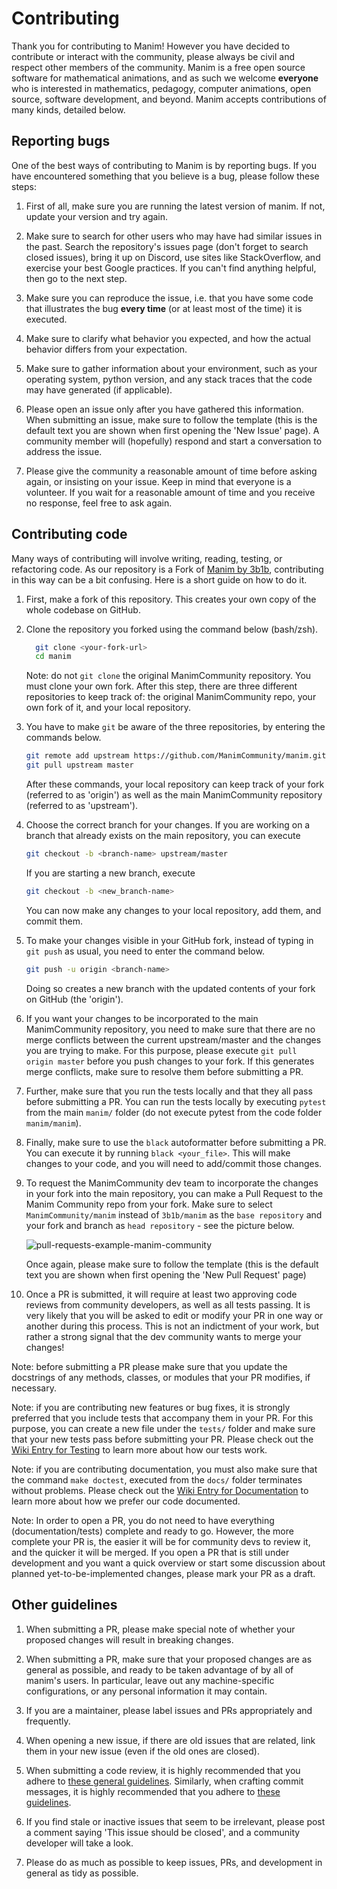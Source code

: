 # Contributing

Thank you for contributing to Manim!  However you have decided to contribute or
interact with the community, please always be civil and respect other members
of the community.  Manim is a free open source software for mathematical
animations, and as such we welcome **everyone** who is interested in
mathematics, pedagogy, computer animations, open source, software development,
and beyond.  Manim accepts contributions of many kinds, detailed below.


## Reporting bugs

One of the best ways of contributing to Manim is by reporting bugs.  If you
have encountered something that you believe is a bug, please follow these
steps:

1. First of all, make sure you are running the latest version of manim.  If
   not, update your version and try again.

2. Make sure to search for other users who may have had similar issues in the
   past.  Search the repository's issues page (don't forget to search closed
   issues), bring it up on Discord, use sites like StackOverflow, and exercise
   your best Google practices.  If you can't find anything helpful, then go to
   the next step.

3. Make sure you can reproduce the issue, i.e. that you have some code that
   illustrates the bug **every time** (or at least most of the time) it is
   executed.
   
4. Make sure to clarify what behavior you expected, and how the actual behavior
   differs from your expectation.

5. Make sure to gather information about your environment, such as your
   operating system, python version, and any stack traces that the code may
   have generated (if applicable).
   
4. Please open an issue only after you have gathered this information.  When
   submitting an issue, make sure to follow the template (this is the default
   text you are shown when first opening the 'New Issue' page).  A community
   member will (hopefully) respond and start a conversation to address the
   issue.
   
7. Please give the community a reasonable amount of time before asking again,
   or insisting on your issue.  Keep in mind that everyone is a volunteer.  If
   you wait for a reasonable amount of time and you receive no response, feel
   free to ask again.


## Contributing code

Many ways of contributing will involve writing, reading, testing, or
refactoring code.  As our repository is a Fork of [Manim by
3b1b](https://github.com/3b1b/manim), contributing in this way can be a bit
confusing.  Here is a short guide on how to do it.

1. First, make a fork of this repository.  This creates your own copy of the
   whole codebase on GitHub.

2. Clone the repository you forked using the command below (bash/zsh).

   ```sh
     git clone <your-fork-url>
     cd manim
   ```

	Note: do not `git clone` the original ManimCommunity repository.  You must
    clone your own fork.  After this step, there are three different
    repositories to keep track of: the original ManimCommunity repo, your own
    fork of it, and your local repository.

3. You have to make `git` be aware of the three repositories, by entering the
   commands below.

   ```sh
   git remote add upstream https://github.com/ManimCommunity/manim.git
   git pull upstream master
   ```

	After these commands, your local repository can keep track of your fork
    (referred to as 'origin') as well as the main ManimCommunity repository
    (referred to as 'upstream').

4. Choose the correct branch for your changes.  If you are working on a branch
   that already exists on the main repository, you can execute
   ```sh
   git checkout -b <branch-name> upstream/master
   ```
   
   If you are starting a new branch, execute
   ```sh
   git checkout -b <new_branch-name>
   ```

	You can now make any changes to your local repository, add them, and commit
   them.

5. To make your changes visible in your GitHub fork, instead of typing in `git
   push` as usual, you need to enter the command below.

   ```sh
   git push -u origin <branch-name>
   ```

   Doing so creates a new branch with the updated contents of your fork on
   GitHub (the 'origin').

6. If you want your changes to be incorporated to the main ManimCommunity
   repository, you need to make sure that there are no merge conflicts between
   the current upstream/master and the changes you are trying to make.  For
   this purpose, please execute `git pull origin master` before you push
   changes to your fork.  If this generates merge conflicts, make sure to
   resolve them before submitting a PR.

7. Further, make sure that you run the tests locally and that they all pass
   before submitting a PR.  You can run the tests locally by executing `pytest`
   from the main `manim/` folder (do not execute pytest from the code folder
   `manim/manim`).

8. Finally, make sure to use the `black` autoformatter before submitting a PR.
   You can execute it by running `black <your_file>`.  This will make changes
   to your code, and you will need to add/commit those changes.

9. To request the ManimCommunity dev team to incorporate the changes in your
   fork into the main repository, you can make a Pull Request to the Manim
   Community repo from your fork. Make sure to select `ManimCommunity/manim`
   instead of `3b1b/manim` as the `base repository` and your fork and branch as
   `head repository` - see the picture below.

   ![pull-requests-example-manim-community](./readme-assets/pull-requests.PNG)

	Once again, please make sure to follow the template (this is the default
    text you are shown when first opening the 'New Pull Request' page)

10. Once a PR is submitted, it will require at least two approving code
    reviews from community developers, as well as all tests passing.  It is
    very likely that you will be asked to edit or modify your PR in one way or
    another during this process.  This is not an indictment of your work, but
    rather a strong signal that the dev community wants to merge your changes!

Note: before submitting a PR please make sure that you update the docstrings of
any methods, classes, or modules that your PR modifies, if necessary.

Note: if you are contributing new features or bug fixes, it is strongly
preferred that you include tests that accompany them in your PR.  For this
purpose, you can create a new file under the `tests/` folder and make sure that
your new tests pass before submitting your PR. Please check out the [Wiki Entry
for Testing](https://github.com/ManimCommunity/manim/wiki/Testing) to learn
more about how our tests work.

Note: if you are contributing documentation, you must also make sure that the
command `make doctest`, executed from the `docs/` folder terminates without
problems. Please check out the [Wiki Entry for
Documentation](https://github.com/ManimCommunity/manim/wiki//Documentation-guidelines-(WIP))
to learn more about how we prefer our code documented.

Note: In order to open a PR, you do not need to have everything
(documentation/tests) complete and ready to go.  However, the more complete
your PR is, the easier it will be for community devs to review it, and the
quicker it will be merged.  If you open a PR that is still under development
and you want a quick overview or start some discussion about planned
yet-to-be-implemented changes, please mark your PR as a draft.


## Other guidelines

1. When submitting a PR, please make special note of whether your proposed
   changes will result in breaking changes.

2. When submitting a PR, make sure that your proposed changes are as general as
   possible, and ready to be taken advantage of by all of manim's users.  In
   particular, leave out any machine-specific configurations, or any personal
   information it may contain.

3. If you are a maintainer, please label issues and PRs appropriately and
   frequently.

4. When opening a new issue, if there are old issues that are related, link
   them in your new issue (even if the old ones are closed).

5. When submitting a code review, it is highly recommended that you adhere to
   [these general guidelines](https://conventionalcomments.org/).  Similarly,
   when crafting commit messages, it is highly recommended that you adhere to
   [these guidelines](https://www.conventionalcommits.org/en/v1.0.0/).
   
6. If you find stale or inactive issues that seem to be irrelevant, please post
   a comment saying 'This issue should be closed', and a community developer
   will take a look.

7. Please do as much as possible to keep issues, PRs, and development in
   general as tidy as possible.
   

   
